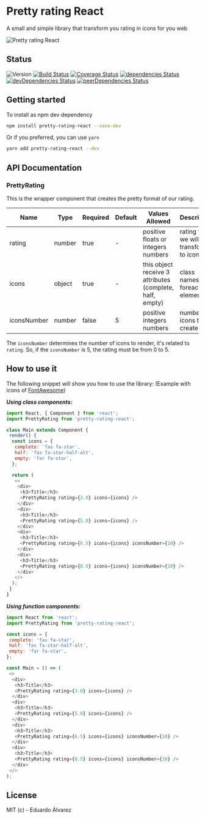 # Pretty rating React

A small and simple library that transform you rating in icons for you web

![Pretty rating React](https://imgur.com/zjpbBPn.png 'How to see pretty-rating-react')

## Status

![Version](https://img.shields.io/npm/v/pretty-rating-react.svg) [![Build Status](https://travis-ci.org/Proskynete/pretty-rating-react.svg?branch=master)](https://travis-ci.org/Proskynete/pretty-rating-react) [![Coverage Status](https://coveralls.io/repos/github/Proskynete/pretty-rating-react/badge.svg?branch=master)](https://coveralls.io/github/Proskynete/pretty-rating-react?branch=master) [![dependencies Status](https://david-dm.org/proskynete/pretty-rating-react/status.svg)](https://david-dm.org/proskynete/pretty-rating-react) [![devDependencies Status](https://david-dm.org/proskynete/pretty-rating-react/dev-status.svg)](https://david-dm.org/proskynete/pretty-rating-react?type=dev) [![peerDependencies Status](https://david-dm.org/proskynete/pretty-rating-react/peer-status.svg)](https://david-dm.org/proskynete/pretty-rating-react?type=peer)

## Getting started

To install as npm dev dependency

```sh
npm install pretty-rating-react --save-dev
```

Or if you preferred, you can use `yarn`

```sh
yarn add pretty-rating-react --dev
```

## API Documentation

### PrettyRating

This is the wrapper component that creates the pretty format of our rating.

| Name        | Type   | Required | Default | Values Allowed                                           | Description                            |
| ----------- | ------ | -------- | ------- | -------------------------------------------------------- | -------------------------------------- |
| rating      | number | true     | -       | positive floats or integers numbers                      | rating that we will transform to icons |
| icons       | object | true     | -       | this object receive 3 attributes (complete, half, empty) | class names foreach elements           |
| iconsNumber | number | false    | 5       | positive integers numbers                                | number of icons to create              |

The `iconsNumber` determines the number of icons to render, it's related to `rating`. So, if the `iconsNumber` is 5, the rating must be from 0 to 5.

## How to use it

The following snippet will show you how to use the library: (Example with icons of [FontAwesome](https://fontawesome.com/))

**_Using class components:_**

```js
import React, { Component } from 'react';
import PrettyRating from 'pretty-rating-react';

class Main extends Component {
 render() {
  const icons = {
   complete: 'fas fa-star',
   half: 'fas fa-star-half-alt',
   empty: 'far fa-star',
  };

  return (
   <>
    <div>
     <h3>Title</h3>
     <PrettyRating rating={3.0} icons={icons} />
    </div>
    <div>
     <h3>Title</h3>
     <PrettyRating rating={5.0} icons={icons} />
    </div>
    <div>
     <h3>Title</h3>
     <PrettyRating rating={6.5} icons={icons} iconsNumber={10} />
    </div>
    <div>
     <h3>Title</h3>
     <PrettyRating rating={8.5} icons={icons} iconsNumber={10} />
    </div>
   </>
  );
 }
}
```

**_Using function components:_**

```js
import React from 'react';
import PrettyRating from 'pretty-rating-react';

const icons = {
 complete: 'fas fa-star',
 half: 'fas fa-star-half-alt',
 empty: 'far fa-star',
};

const Main = () => (
 <>
  <div>
   <h3>Title</h3>
   <PrettyRating rating={3.0} icons={icons} />
  </div>
  <div>
   <h3>Title</h3>
   <PrettyRating rating={5.0} icons={icons} />
  </div>
  <div>
   <h3>Title</h3>
   <PrettyRating rating={6.5} icons={icons} iconsNumber={10} />
  </div>
  <div>
   <h3>Title</h3>
   <PrettyRating rating={8.5} icons={icons} iconsNumber={10} />
  </div>
 </>
);
```

## License

MIT (c) - Eduardo Álvarez
